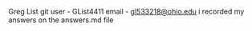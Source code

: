 Greg List
git user - GList4411
email - gl533218@ohio.edu
i recorded my answers on the answers.md file

